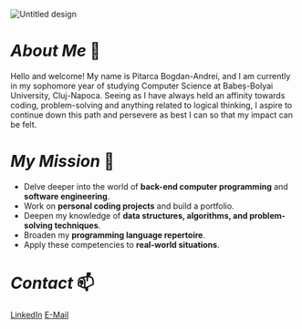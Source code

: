 ![Untitled design](https://github.com/user-attachments/assets/c2b180b6-4609-4ad3-bb06-d8aff9aefd39)



# ***About Me*** 🌱
Hello and welcome! My name is Pitarca Bogdan-Andrei, and I am currently in my sophomore year of studying Computer Science at Babeș-Bolyai University, Cluj-Napoca. Seeing as I have always held an affinity towards coding, problem-solving and anything related to logical thinking, I aspire to continue down this path and persevere as best I can so that my impact can be felt.

# ***My Mission*** 🔎
- Delve deeper into the world of **back-end computer programming** and **software engineering**.
- Work on **personal coding projects** and build a portfolio.
- Deepen my knowledge of **data structures, algorithms, and problem-solving techniques**.
- Broaden my **programming language repertoire**.
- Apply these competencies to **real-world situations**.

# ***Contact*** 📫
[LinkedIn](www.linkedin.com/in/bogdan-andrei-pitarca-ba71a4350) [E-Mail](bogdanandreipitarca@outlook.com)


